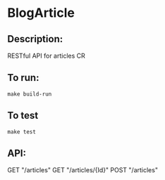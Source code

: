 # BlogArticle


## Description: 
RESTful API for articles CR

## To run:
`make build-run`

## To test
`make test`

## API:
GET "/articles"
GET "/articles/{Id}"
POST "/articles"